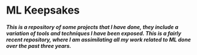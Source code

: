 # ML Keepsakes
##### This is a repository of some projects that I have done, they include a variation of tools and techniques I have been exposed. This is a fairly recent repository, where I am assimilating all my work related to ML done over the past three years.

